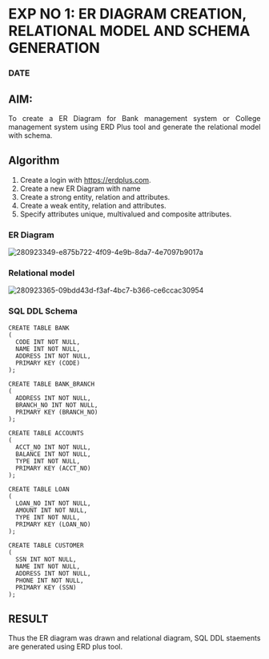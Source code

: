 # EXP NO 1: ER DIAGRAM CREATION, RELATIONAL MODEL AND SCHEMA GENERATION  
### DATE
## AIM:
<div align="justify">
   To create a ER Diagram for Bank management system or College management system using ERD Plus tool and generate the relational model with schema. 
</div>

## Algorithm
1. Create a login with https://erdplus.com.
2. Create a new ER Diagram with name
3. Create a strong entity, relation and attributes.
4. Create a weak entity, relation and attributes.
5. Specify attributes unique, multivalued and composite attributes.

### ER Diagram 

![280923349-e875b722-4f09-4e9b-8da7-4e7097b9017a](https://github.com/swathi22003343/DBMS/assets/120440439/1a8a4727-76c9-43e7-bbeb-f64c4f7630aa)

### Relational model

![280923365-09bdd43d-f3af-4bc7-b366-ce6ccac30954](https://github.com/swathi22003343/DBMS/assets/120440439/b4f9e045-2b31-40ce-b44c-c59919e6f2f9)

### SQL DDL Schema 
```
CREATE TABLE BANK
(
  CODE INT NOT NULL,
  NAME INT NOT NULL,
  ADDRESS INT NOT NULL,
  PRIMARY KEY (CODE)
);

CREATE TABLE BANK_BRANCH
(
  ADDRESS INT NOT NULL,
  BRANCH_NO INT NOT NULL,
  PRIMARY KEY (BRANCH_NO)
);

CREATE TABLE ACCOUNTS
(
  ACCT_NO INT NOT NULL,
  BALANCE INT NOT NULL,
  TYPE INT NOT NULL,
  PRIMARY KEY (ACCT_NO)
);

CREATE TABLE LOAN
(
  LOAN_NO INT NOT NULL,
  AMOUNT INT NOT NULL,
  TYPE INT NOT NULL,
  PRIMARY KEY (LOAN_NO)
);

CREATE TABLE CUSTOMER
(
  SSN INT NOT NULL,
  NAME INT NOT NULL,
  ADDRESS INT NOT NULL,
  PHONE INT NOT NULL,
  PRIMARY KEY (SSN)
);
```
## RESULT 

Thus the ER diagram was drawn and relational diagram, SQL DDL staements are generated using ERD plus tool.

